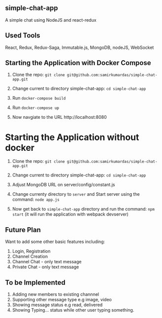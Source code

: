 ## simple-chat-app
A simple chat using NodeJS and react-redux 

## Used Tools
React, Redux, Redux-Saga, Immutable.js, MongoDB, nodeJS, WebSocket

## Starting the Application with Docker Compose

1. Clone the repo: `git clone git@github.com:samirkumardas/simple-chat-app.git`

2. Change current to directory simple-chat-app: `cd simple-chat-app`

3. Run `docker-compose build`

4. Run `docker-compose up`

5. Now navgiate to the URL http://localhost:8080

# Starting the Application without docker

1. Clone the repo: `git clone git@github.com:samirkumardas/simple-chat-app.git`

2. Change current to directory simple-chat-app: `cd simple-chat-app`

3. Adjust MongoDB URL on server/config/constant.js

4. Change currenty directory to `server` and Start server using the command: `node app.js`

5. Now get back to `simple-chat-app` directory and run the command: `npm start` (it will run the application with webpack devserver)


## Future Plan

Want to add some other basic features including:

1. Login, Registration
2. Channel Creation
3. Channel Chat - only text message
4. Private Chat - only text message


## To be Implemented

1. Adding new members to existing channnel
2. Supporting other message type e.g image, video
3. Showing message status e.g read, delivered
4. Showing Typing... status while other user typing something.

